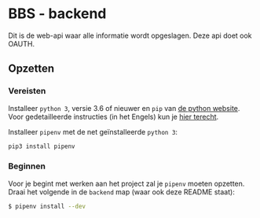 # BBS - backend

Dit is de web-api waar alle informatie wordt opgeslagen.
Deze api doet ook OAUTH.

## Opzetten

### Vereisten
Installeer `python 3`, versie 3.6 of nieuwer en `pip` van [de python website](https://www.python.org/downloads/).
Voor gedetailleerde instructies (in het Engels) kun je [hier terecht](https://docs.python-guide.org/en/latest/starting/installation/).

Installeer `pipenv` met de net geïnstalleerde `python 3`:
```sh
pip3 install pipenv
```


### Beginnen
Voor je begint met werken aan het project zal je `pipenv` moeten opzetten.
Draai het volgende in de `backend` map (waar ook deze README staat):
```sh
$ pipenv install --dev
```
